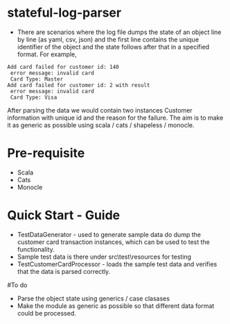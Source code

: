 # stateful-log-parser

* There are scenarios where the log file dumps the state of an object line by line (as yaml, csv, json) and the first line
contains the unique identifier of the object and the state follows after that in a specified format. For example,

```
Add card failed for customer id: 140
 error message: invalid card 
 Card Type: Master			
Add card failed for customer id: 2 with result
 error message: invalid card
 Card Type: Visa
```

After parsing the data we would contain two instances Customer information with unique id and the reason for the failure. The 
aim is to make it as generic as possible using scala / cats / shapeless / monocle.


# Pre-requisite
* Scala
* Cats
* Monocle


# Quick Start - Guide
* TestDataGenerator - used to generate sample data do dump the customer card transaction instances, which can be used to test
the functionality.
* Sample test data is there  under src\test\resources for testing
* TestCustomerCardProcessor - loads the sample test data and verifies that the data is parsed correctly.

#To do
* Parse the object state using generics / case clasases
* Make the module as generic as possible so that different data format could be processed.
